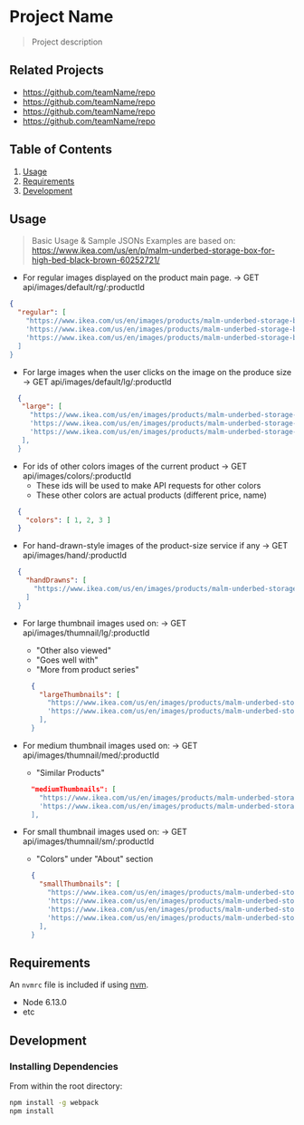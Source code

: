 # Project Name

> Project description

## Related Projects

  - https://github.com/teamName/repo
  - https://github.com/teamName/repo
  - https://github.com/teamName/repo
  - https://github.com/teamName/repo

## Table of Contents

1. [Usage](#Usage)
1. [Requirements](#requirements)
1. [Development](#development)

## Usage

> Basic Usage & Sample JSONs
> Examples are based on: https://www.ikea.com/us/en/p/malm-underbed-storage-box-for-high-bed-black-brown-60252721/

  - For regular images displayed on the product main page.
    -> GET api/images/default/rg/:productId
  ```JSON
  {
    "regular": [
      "https://www.ikea.com/us/en/images/products/malm-underbed-storage-box-for-high-bed-black-brown__0636236_pe697747_s5.jpg?f=xxs',
      'https://www.ikea.com/us/en/images/products/malm-underbed-storage-box-for-high-bed-black-brown__0452609_ph133274_s5.jpg?f=xxs',
      'https://www.ikea.com/us/en/images/products/malm-underbed-storage-box-for-high-bed-black-brown__0735708_pe740106_s5.jpg?f=xxs'
    ]
  }
  ```

  - For large images when the user clicks on the image on the produce size
    -> GET api/images/default/lg/:productId
  ```JSON
    {
     "large": [
       "https://www.ikea.com/us/en/images/products/malm-underbed-storage-box-for-high-bed-black-brown__0636236_pe697747_s5.jpg?f=s',
       'https://www.ikea.com/us/en/images/products/malm-underbed-storage-box-for-high-bed-black-brown__0452609_ph133274_s5.jpg?f=s',
       'https://www.ikea.com/us/en/images/products/malm-underbed-storage-box-for-high-bed-black-brown__0735708_pe740106_s5.jpg?f=s'
     ],
    }
  ```


  - For ids of other colors images of the current product
    -> GET api/images/colors/:productId
    - These ids will be used to make API requests for other colors
    - These other colors are actual products (different price, name)
  ```JSON
    {
      "colors": [ 1, 2, 3 ]
    }
  ```

  - For hand-drawn-style images of the product-size service if any
    -> GET api/images/hand/:productId
  ```JSON
    {
      "handDrawns": [
        "https://www.ikea.com/us/en/images/products/malm-underbed-storage-box-for-high-bed-black-brown__0722637_pe733678_s5.jpg?f=xxs'
      ]
    }
  ```

  - For large thumbnail images used on:
    -> GET api/images/thumnail/lg/:productId
    * "Other also viewed"
    * "Goes well with"
    * "More from product series"
    ```JSON
      {
        "largeThumbnails": [
          "https://www.ikea.com/us/en/images/products/malm-underbed-storage-box-for-high-bed-black-brown__0636236_pe697747_s5.jpg?f=xxxs',
          'https://www.ikea.com/us/en/images/products/malm-underbed-storage-box-for-high-bed-black-brown__0452609_ph133274_s5.jpg?f=xxxs'
        ],
      }
    ```

  - For medium thumbnail images used on:
    -> GET api/images/thumnail/med/:productId
    * "Similar Products"
    ```JSON
      "mediumThumbnails": [
        "https://www.ikea.com/us/en/images/products/malm-underbed-storage-box-for-high-bed-black-brown__0636236_pe697747_s5.jpg?f=u',
        'https://www.ikea.com/us/en/images/products/malm-underbed-storage-box-for-high-bed-black-brown__0452609_ph133274_s5.jpg?f=u'
      ],
    ```

  - For small thumbnail images used on:
    -> GET api/images/thumnail/sm/:productId
    * "Colors" under "About" section
    ```JSON
      {
        "smallThumbnails": [
          "https://www.ikea.com/us/en/images/products/malm-underbed-storage-box-for-high-bed-black-brown__0636236_pe697747_s5.jpg?f=xu',
          'https://www.ikea.com/us/en/images/products/malm-underbed-storage-box-for-high-bed-gray-stained__0780033_pe759757_s5.jpg?f=xu',
          'https://www.ikea.com/us/en/images/products/malm-underbed-storage-box-for-high-bed-white__0636233_pe697745_s5.jpg?f=xu',
          'https://www.ikea.com/us/en/images/products/malm-underbed-storage-box-for-high-bed-white-stained-oak-veneer__0636234_pe697749_s5.jpg?f=xu'
        ],
      }
    ```


## Requirements

An `nvmrc` file is included if using [nvm](https://github.com/creationix/nvm).

- Node 6.13.0
- etc

## Development

### Installing Dependencies

From within the root directory:

```sh
npm install -g webpack
npm install
```

